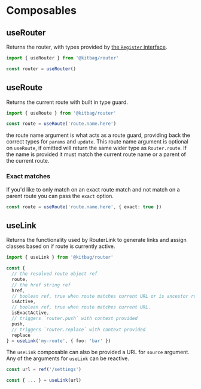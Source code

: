 # Composables

## useRouter

Returns the router, with types provided by [the `Register` interface](/quick-start#update-registered-router).

```ts
import { useRouter } from '@kitbag/router'

const router = useRouter()
```

## useRoute

Returns the current route with built in type guard.

```ts
import { useRoute } from '@kitbag/router'

const route = useRoute('route.name.here')
```

the route name argument is what acts as a route guard, providing back the correct types for `params` and `update`. This route name argument is optional on `useRoute`, if omitted will return the same wider type as `Router.route`. If the name is provided it must match the current route name or a parent of the current route.

### Exact matches
If you'd like to only match on an exact route match and not match on a parent route you can pass the `exact` option.

```ts
const route = useRoute('route.name.here', { exact: true })
```

## useLink

Returns the functionality used by RouterLink to generate links and assign classes based on if route is currently active.

```ts
import { useLink } from '@kitbag/router'

const {
  // the resolved route object ref
  route,
  // the href string ref
  href,
  // boolean ref, true when route matches current URL or is ancestor route that matches current URL.
  isActive,
  // boolean ref, true when route matches current URL.
  isExactActive,
  // triggers `router.push` with context provided
  push,
  // triggers `router.replace` with context provided
  replace
} = useLink('my-route', { foo: 'bar' })
```

The `useLink` composable can also be provided a URL for `source` argument. Any of the arguments for `useLink` can be reactive.

```ts
const url = ref('/settings')

const { ... } = useLink(url)
```
